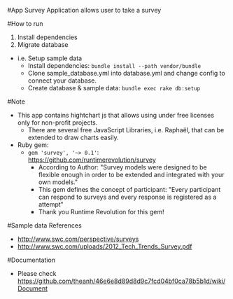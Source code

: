 #App Survey
Application allows user to take a survey

#How to run
1. Install dependencies
2. Migrate database
  + i.e. Setup sample data
    + Install dependencies: `bundle install --path vendor/bundle`
    + Clone sample_database.yml into database.yml and change config to connect your database.
    + Create database & sample data: `bundle exec rake db:setup`

#Note
- This app contains hightchart js that allows using under free licenses only for non-profit projects.
  + There are several free JavaScript Libraries, i.e. Raphaël, that can be extended to draw charts easily.
- Ruby gem:
  + `gem 'survey', '~> 0.1'`: https://github.com/runtimerevolution/survey
    - According to Author: "Survey models were designed to be flexible enough in order to be extended and integrated with your own models."
    - This gem defines the concept of participant: "Every participant can respond to surveys and every response is registered as a attempt"
    - Thank you Runtime Revolution for this gem!

#Sample data
  References 
  - http://www.swc.com/perspective/surveys
  - http://www.swc.com/uploads/2012_Tech_Trends_Survey.pdf

#Documentation
  + Please check https://github.com/theanh/46e6e8d89d8d9c7fcd04bf0ca78b5b1d/wiki/Document
